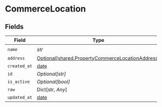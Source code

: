 # CommerceLocation


## Fields

| Field                                                                                                      | Type                                                                                                       | Required                                                                                                   | Description                                                                                                |
| ---------------------------------------------------------------------------------------------------------- | ---------------------------------------------------------------------------------------------------------- | ---------------------------------------------------------------------------------------------------------- | ---------------------------------------------------------------------------------------------------------- |
| `name`                                                                                                     | *str*                                                                                                      | :heavy_check_mark:                                                                                         | N/A                                                                                                        |
| `address`                                                                                                  | [Optional[shared.PropertyCommerceLocationAddress]](../../models/shared/propertycommercelocationaddress.md) | :heavy_minus_sign:                                                                                         | N/A                                                                                                        |
| `created_at`                                                                                               | [date](https://docs.python.org/3/library/datetime.html#date-objects)                                       | :heavy_minus_sign:                                                                                         | N/A                                                                                                        |
| `id`                                                                                                       | *Optional[str]*                                                                                            | :heavy_minus_sign:                                                                                         | N/A                                                                                                        |
| `is_active`                                                                                                | *Optional[bool]*                                                                                           | :heavy_minus_sign:                                                                                         | N/A                                                                                                        |
| `raw`                                                                                                      | Dict[str, *Any*]                                                                                           | :heavy_minus_sign:                                                                                         | N/A                                                                                                        |
| `updated_at`                                                                                               | [date](https://docs.python.org/3/library/datetime.html#date-objects)                                       | :heavy_minus_sign:                                                                                         | N/A                                                                                                        |